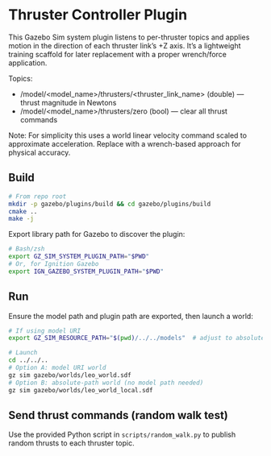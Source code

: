 # Thruster Controller Plugin

This Gazebo Sim system plugin listens to per-thruster topics and applies motion in the direction of each thruster link’s +Z axis. It’s a lightweight training scaffold for later replacement with a proper wrench/force application.

Topics:
- /model/<model_name>/thrusters/<thruster_link_name> (double) — thrust magnitude in Newtons
- /model/<model_name>/thrusters/zero (bool) — clear all thrust commands

Note: For simplicity this uses a world linear velocity command scaled to approximate acceleration. Replace with a wrench-based approach for physical accuracy.

## Build

```bash
# From repo root
mkdir -p gazebo/plugins/build && cd gazebo/plugins/build
cmake ..
make -j
```

Export library path for Gazebo to discover the plugin:

```bash
# Bash/zsh
export GZ_SIM_SYSTEM_PLUGIN_PATH="$PWD"
# Or, for Ignition Gazebo
export IGN_GAZEBO_SYSTEM_PLUGIN_PATH="$PWD"
```

## Run

Ensure the model path and plugin path are exported, then launch a world:

```bash
# If using model URI
export GZ_SIM_RESOURCE_PATH="$(pwd)/../../models"  # adjust to absolute path if needed

# Launch
cd ../../..
# Option A: model URI world
gz sim gazebo/worlds/leo_world.sdf
# Option B: absolute-path world (no model path needed)
gz sim gazebo/worlds/leo_world_local.sdf
```

## Send thrust commands (random walk test)

Use the provided Python script in `scripts/random_walk.py` to publish random thrusts to each thruster topic.
